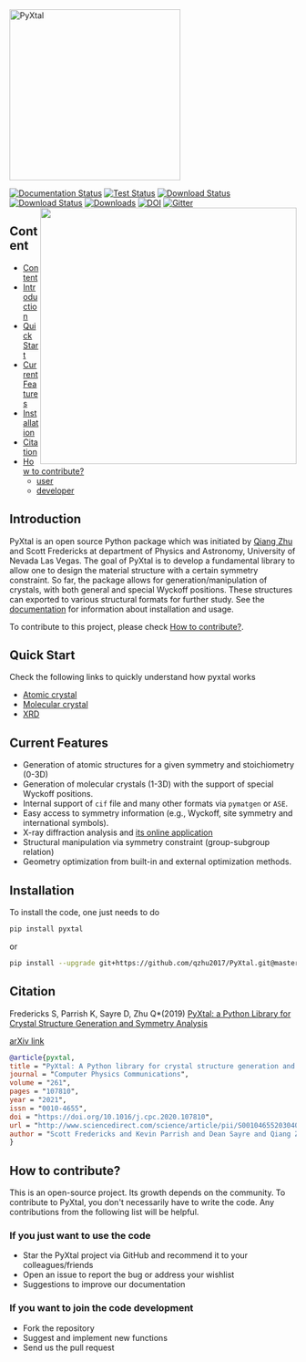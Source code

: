 <img src="https://raw.githubusercontent.com/qzhu2017/PyXtal/master/images/512px_type1.png" alt="PyXtal" width="300"/>

[![Documentation Status](https://readthedocs.org/projects/pyxtal/badge/?version=latest)](https://pyxtal.readthedocs.io/en/latest/?badge=latest)
[![Test Status](https://github.com/qzhu2017/PyXtal/workflows/tests/badge.svg)](https://github.com/qzhu2017/PyXtal/actions)
[![Download Status](https://img.shields.io/pypi/pyversions/pyxtal)](https://pypi.org/project/pyxtal/)
[![Download Status](https://img.shields.io/pypi/v/pyxtal)](https://pypi.org/project/pyxtal/)
[![Downloads](https://pepy.tech/badge/pyxtal)](https://pepy.tech/project/pyxtal)
[![DOI](https://zenodo.org/badge/128165891.svg)](https://zenodo.org/badge/latestdoi/128165891)
[![Gitter](https://badges.gitter.im/PyXtal/community.svg)](https://gitter.im/PyXtal/community?utm_source=badge&utm_medium=badge&utm_campaign=pr-badge)
<img align="right" width="450" src="https://raw.githubusercontent.com/qzhu2017/PyXtal/master/images/water.gif">

## Content

- [Content](#content)
- [Introduction](#introduction)
- [Quick Start](#quick-start)
- [Current Features](#current-features)
- [Installation](#installation)
- [Citation](#citation)
- [How to contribute?](#how-to-contribute)
  - [user](#if-you-just-want-to-use-the-code)
  - [developer](#if-you-want-to-join-the-code-development)

## Introduction

PyXtal is an open source Python package which was initiated by [Qiang Zhu](http://qzhu2017.github.io) and Scott Fredericks at department of Physics and Astronomy, University of Nevada Las Vegas. The goal of PyXtal is to develop a fundamental library to allow one to design the material structure with a certain symmetry constraint. So far, the package allows for generation/manipulation of crystals, with both general and special Wyckoff positions. These structures can exported to various structural formats for further study. See the [documentation](https://pyxtal.readthedocs.io/en/latest/) for information about installation and usage.

To contribute to this project, please check [How to contribute?](#how-to-contribute).

## Quick Start

Check the following links to quickly understand how pyxtal works

- [Atomic crystal](https://nbviewer.jupyter.org/github/qzhu2017/PyXtal/blob/master/examples/tutorials_notebook/01_atomic_crystals.ipynb)
- [Molecular crystal](https://nbviewer.jupyter.org/github/qzhu2017/PyXtal/blob/master/examples/tutorials_notebook/02_molecular_crystals.ipynb)
- [XRD](https://nbviewer.jupyter.org/github/qzhu2017/PyXtal/blob/master/examples/tutorials_notebook/03_pxrd.ipynb)

## Current Features

- Generation of atomic structures for a given symmetry and stoichiometry (0-3D)
- Generation of molecular crystals (1-3D) with the support of special Wyckoff positions. 
- Internal support of ``cif`` file and many other formats via ``pymatgen`` or ``ASE``.
- Easy access to symmetry information (e.g., Wyckoff, site symmetry and international symbols).
- X-ray diffraction analysis and [its online application](https://vxrd.physics.unlv.edu)
- Structural manipulation via symmetry constraint (group-subgroup relation)
- Geometry optimization from built-in and external optimization methods.

## Installation

To install the code, one just needs to do

```sh
pip install pyxtal
```

or

```sh
pip install --upgrade git+https://github.com/qzhu2017/PyXtal.git@master
```

## Citation

Fredericks S, Parrish K, Sayre D, Zhu Q\*(2019)
[PyXtal: a Python Library for Crystal Structure Generation and Symmetry Analysis](https://www.sciencedirect.com/science/article/pii/S0010465520304057)

[arXiv link](https://arxiv.org/pdf/1911.11123.pdf)

```bib
@article{pyxtal,
title = "PyXtal: A Python library for crystal structure generation and symmetry analysis",
journal = "Computer Physics Communications",
volume = "261",
pages = "107810",
year = "2021",
issn = "0010-4655",
doi = "https://doi.org/10.1016/j.cpc.2020.107810",
url = "http://www.sciencedirect.com/science/article/pii/S0010465520304057",
author = "Scott Fredericks and Kevin Parrish and Dean Sayre and Qiang Zhu",
}
```

## How to contribute?

This is an open-source project. Its growth depends on the community. To contribute to PyXtal, you don't necessarily have to write the code. Any contributions from the following list will be helpful.

### If you just want to use the code

- Star the PyXtal project via GitHub and recommend it to your colleagues/friends
- Open an issue to report the bug or address your wishlist
- Suggestions to improve our documentation

### If you want to join the code development

- Fork the repository
- Suggest and implement new functions
- Send us the pull request
